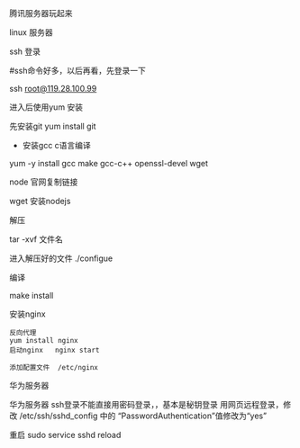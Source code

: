 腾讯服务器玩起来

linux 服务器

ssh 登录

#ssh命令好多，以后再看，先登录一下

ssh root@119.28.100.99

进入后使用yum 安装

先安装git yum install git


- 安装gcc c语言编译

yum -y install gcc make gcc-c++ openssl-devel wget


node 官网复制链接 


wget 安装nodejs 

解压

 tar -xvf 文件名

 进入解压好的文件
 ./configue

 编译

 make install



 安装nginx

 	反向代理
 	yum install nginx
 	启动nginx   nginx start

 	添加配置文件  /etc/nginx





 华为服务器   

   华为服务器 ssh登录不能直接用密码登录，，基本是秘钥登录
   用网页远程登录，修改  /etc/ssh/sshd_config
   中的   “PasswordAuthentication”值修改为“yes”

   重启  sudo service sshd reload
